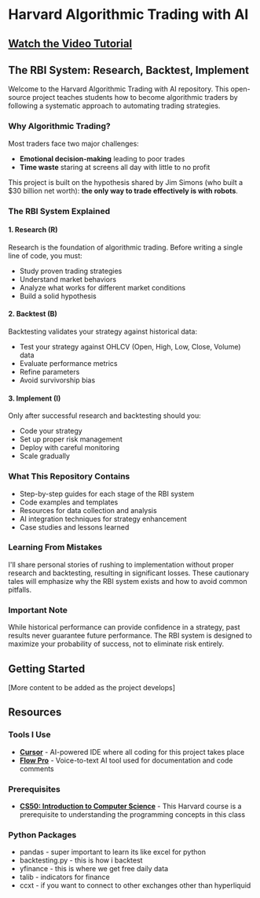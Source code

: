 # Harvard Algorithmic Trading with AI

## [Watch the Video Tutorial](https://youtu.be/Vu62g43_1aE)

## The RBI System: Research, Backtest, Implement

Welcome to the Harvard Algorithmic Trading with AI repository. This open-source project teaches students how to become algorithmic traders by following a systematic approach to automating trading strategies.

### Why Algorithmic Trading?

Most traders face two major challenges:
- **Emotional decision-making** leading to poor trades
- **Time waste** staring at screens all day with little to no profit

This project is built on the hypothesis shared by Jim Simons (who built a $30 billion net worth): **the only way to trade effectively is with robots**.

### The RBI System Explained

#### 1. Research (R)
Research is the foundation of algorithmic trading. Before writing a single line of code, you must:
- Study proven trading strategies
- Understand market behaviors
- Analyze what works for different market conditions
- Build a solid hypothesis

#### 2. Backtest (B)
Backtesting validates your strategy against historical data:
- Test your strategy against OHLCV (Open, High, Low, Close, Volume) data
- Evaluate performance metrics
- Refine parameters
- Avoid survivorship bias

#### 3. Implement (I)
Only after successful research and backtesting should you:
- Code your strategy
- Set up proper risk management
- Deploy with careful monitoring
- Scale gradually

### What This Repository Contains

- Step-by-step guides for each stage of the RBI system
- Code examples and templates
- Resources for data collection and analysis
- AI integration techniques for strategy enhancement
- Case studies and lessons learned

### Learning From Mistakes

I'll share personal stories of rushing to implementation without proper research and backtesting, resulting in significant losses. These cautionary tales will emphasize why the RBI system exists and how to avoid common pitfalls.

### Important Note

While historical performance can provide confidence in a strategy, past results never guarantee future performance. The RBI system is designed to maximize your probability of success, not to eliminate risk entirely.

## Getting Started

[More content to be added as the project develops] 

## Resources

### Tools I Use
- **[Cursor](https://cursor.sh/)** - AI-powered IDE where all coding for this project takes place
- **[Flow Pro](https://wisprflow.ai/)** - Voice-to-text AI tool used for documentation and code comments

### Prerequisites
- **[CS50: Introduction to Computer Science](https://www.youtube.com/watch?v=3LPJfIKxwWc&list=PLhQjrBD2T381WAHyx1pq-sBfykqMBI7V4)** - This Harvard course is a prerequisite to understanding the programming concepts in this class 

### Python Packages
- pandas - super important to learn its like excel for python 
- backtesting.py - this is how i backtest
- yfinance - this is where we get free daily data
- talib - indicators for finance
- ccxt - if you want to connect to other exchanges other than hyperliquid